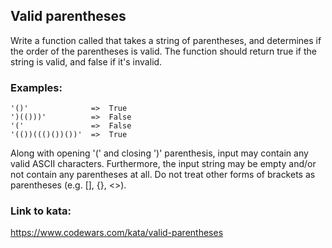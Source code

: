 ## Valid parentheses
Write a function called that takes a string of parentheses, and determines if the order of the parentheses is valid. The function should return true if the string is valid, and false if it's invalid.

### Examples:
```
'()'              =>  True
')(()))'          =>  False
'('               =>  False
'(())((()())())'  =>  True
```

Along with opening '(' and closing ')' parenthesis, input may contain any valid ASCII characters. Furthermore, the input string may be empty and/or not contain any parentheses at all. Do not treat other forms of brackets as parentheses (e.g. [], {}, <>).

### Link to kata:
https://www.codewars.com/kata/valid-parentheses
